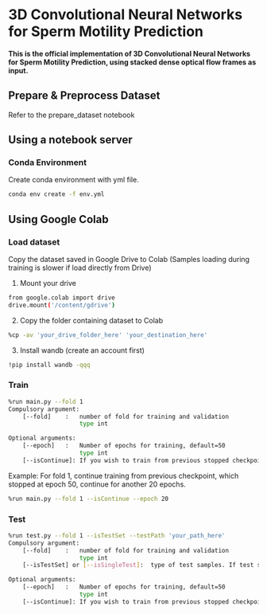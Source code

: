 <!-- readme -->
# 3D Convolutional Neural Networks for Sperm Motility Prediction
**This is the official implementation of 3D Convolutional Neural Networks for Sperm Motility Prediction, using stacked dense optical flow frames as input.**

## Prepare & Preprocess Dataset
Refer to the prepare_dataset notebook

## Using a notebook server
### Conda Environment
Create conda environment with yml file.
```bash
conda env create -f env.yml
```

## Using Google Colab
### Load dataset
Copy the dataset saved in Google Drive to Colab (Samples loading during training is slower if load directly from Drive)
1. Mount your drive
```bash
from google.colab import drive
drive.mount('/content/gdrive')
```
2. Copy the folder containing dataset to Colab
```bash
%cp -av 'your_drive_folder_here' 'your_destination_here'
```
3. Install wandb (create an account first)
```bash
!pip install wandb -qqq
```
### Train
```bash
%run main.py --fold 1
Compulsory argument:
    [--fold]    :   number of fold for training and validation
                    type int

Optional arguments:
    [--epoch]   :   Number of epochs for training, default=50
                    type int
    [--isContinue]: If you wish to train from previous stopped checkpoint
```
Example: 
For fold 1, continue training from previous checkpoint, which stopped at epoch 50, continue for another 20 epochs.
```bash
%run main.py --fold 1 --isContinue --epoch 20
```
### Test
```bash
%run test.py --fold 1 --isTestSet --testPath 'your_path_here'
Compulsory argument:
    [--fold]    :   number of fold for training and validation
                    type int
    [--isTestSet] or [--isSingleTest]:  type of test samples. If test sample is more than one, please prepare a csv file with headings same as the directory csv file used for training/validation, examples in the folder "dir"

Optional arguments:
    [--epoch]   :   Number of epochs for training, default=50
                    type int
    [--isContinue]: If you wish to train from previous stopped checkpoint
```
```